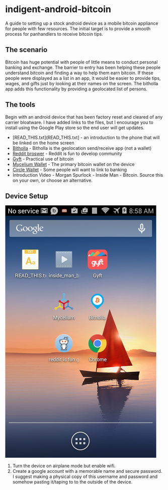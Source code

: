 # indigent-android-bitcoin

A guide to setting up a stock android device as a mobile bitcoin appliance for people with few resources. The initial target is to provide a smooth process for panhandlers to receive bitcoin tips.

## The scenario

Bitcoin has huge potential with people of little means to conduct personal banking and exchange. The barrier to entry has been helping these people understand bitcoin and finding a way to help them earn bitcoin. If these people were displayed as a list in an app, it would be easier to provide tips, wages, and gifts just by looking at their names on the screen. The bitholla app adds this functionality by providing a geolocated list of persons.

## The tools

Begin with an android device that has been factory reset and cleared of any carrier bloatware. I have added links to the files, but I encourage you to install using the Google Play store so the end user will get updates.

* [READ_THIS.txt](READ_THIS.txt] - an introduction to the phone that will be linked on the home screen
* [Bitholla](https://play.google.com/store/apps/details?id=com.me.bit.bitme) - Bitholla is the geolocation send/receive app (not a wallet)
* [Reddit broswer](https://play.google.com/store/apps/details?id=com.andrewshu.android.reddit) - Reddit is fun to develop community
* [Gyft](https://play.google.com/store/apps/details?id=com.gyft.android) - Practical use of bitcoin
* [Mycelium Wallet](https://play.google.com/store/apps/details?id=com.mycelium.wallet) - The primary bitcoin wallet on the device
* [Circle Wallet](https://play.google.com/store/apps/details?id=com.circle.android) - Some people will want to link to banking
* Introduction Video - Morgan Spurlock - Inside Man - Bitcoin. Source this on your own, or choose an alternative.

## Device Setup

![Example homescreen](iab.png)

1. Turn the device on airplane mode but enable wifi.
2. Create a google account with a memorable name and secure password. I suggest making a physical copy of this username and password and somehow pasting it/taping to to the outside of the device.
